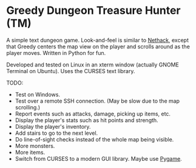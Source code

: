 Greedy Dungeon Treasure Hunter (TM)
===================================

A simple text dungeon game. Look-and-feel is similar to [Nethack](http://www.nethack.org/), except that Greedy centers the map view on the player and scrolls around as the player moves. Written in Python for fun.

Developed and tested on Linux in an xterm window (actually GNOME Terminal on Ubuntu). Uses the CURSES text library.

TODO:

* Test on Windows.
* Test over a remote SSH connection. (May be slow due to the map scrolling.)
* Report events such as attacks, damage, picking up items, etc.
* Display the player's stats such as hit points and strength.
* Display the player's inventory.
* Add stairs to go to the next level.
* Do line-of-sight checks instead of the whole map being visible.
* More monsters.
* More items.
* Switch from CURSES to a modern GUI library. Maybe use [Pygame](http://www.pygame.org/).

